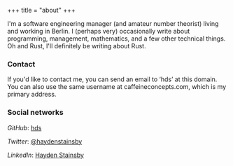 +++
title = "about"
+++

I'm a software engineering manager (and amateur number theorist) living and working in Berlin. I (perhaps very) occasionally write about programming, management, mathematics, and a few other technical things. Oh and Rust, I'll definitely be writing about Rust.

### Contact

If you'd like to contact me, you can send an email to &lsquo;hds&rsquo; at this domain. You can also use the same username at caffeineconcepts.com, which is my primary address.

### Social networks

_GitHub_: [hds](https://github.com/hds)

_Twitter_: [@haydenstainsby](https://twitter.com/haydenstainsby)

_LinkedIn_: [Hayden Stainsby](https://www.linkedin.com/in/hayden-stainsby)
